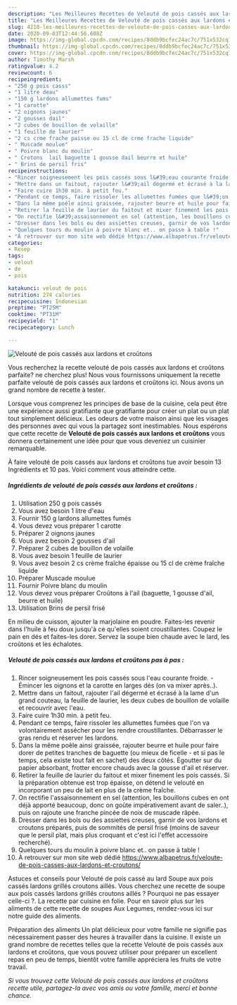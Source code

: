 ```yaml
---
description: "Les Meilleures Recettes de Velouté de pois cassés aux lardons et croûtons"
title: "Les Meilleures Recettes de Velouté de pois cassés aux lardons et croûtons"
slug: 4210-les-meilleures-recettes-de-veloute-de-pois-casses-aux-lardons-et-croutons
date: 2020-09-03T12:44:56.608Z
image: https://img-global.cpcdn.com/recipes/8ddb9bcfec24ac7c/751x532cq70/veloute-de-pois-casses-aux-lardons-et-croutons-photo-principale-de-la-recette.jpg
thumbnail: https://img-global.cpcdn.com/recipes/8ddb9bcfec24ac7c/751x532cq70/veloute-de-pois-casses-aux-lardons-et-croutons-photo-principale-de-la-recette.jpg
cover: https://img-global.cpcdn.com/recipes/8ddb9bcfec24ac7c/751x532cq70/veloute-de-pois-casses-aux-lardons-et-croutons-photo-principale-de-la-recette.jpg
author: Timothy Marsh
ratingvalue: 4.2
reviewcount: 6
recipeingredient:
- "250 g pois casss"
- "1 litre deau"
- "150 g lardons allumettes fums"
- "1 carotte"
- "2 oignons jaunes"
- "2 gousses dail"
- "2 cubes de bouillon de volaille"
- "1 feuille de laurier"
- "2 cs crme frache paisse ou 15 cl de crme frache liquide"
- " Muscade moulue"
- " Poivre blanc du moulin"
- " Crotons  lail baguette 1 gousse dail beurre et huile"
- " Brins de persil fris"
recipeinstructions:
- "Rincer soigneusement les pois cassés sous l&#39;eau courante froide. Émincer les oignons et la carotte en larges dés (on va mixer après..)."
- "Mettre dans un faitout, rajouter l&#39;ail dégermé et écrasé à la lame d&#39;un grand couteau, la feuille de laurier, les deux cubes de bouillon de volaille et recouvrir avec l&#39;eau."
- "Faire cuire 1h30 min. à petit feu."
- "Pendant ce temps, faire rissoler les allumettes fumées que l&#39;on va volontairement assécher pour les rendre croustillantes. Débarrasser le gras rendu et réserver les lardons."
- "Dans la même poêle ainsi graissée, rajouter beurre et huile pour faire dorer de petites tranches de baguette (ou mieux de ficelle - et si pas le temps, cela existe tout fait en sachet) des deux côtés. Égoutter sur du papier absorbant, frotter encore chauds avec la gousse d&#39;ail et réserver."
- "Retirer la feuille de laurier du faitout et mixer finement les pois cassés. Si la préparation obtenue est trop épaisse, on détend le velouté en incorporant un peu de lait en plus de la crème fraîche."
- "On rectifie l&#39;assaisonnement en sel (attention, les bouillons cubes en ont déjà apporté beaucoup, donc on goûte impérativement avant de saler..), puis on rajoute une franche pincée de noix de muscade râpée."
- "Dresser dans les bols ou des assiettes creuses, garnir de vos lardons et croutons préparés, puis de sommités de persil frisé (moins de saveur que le persil plat, mais plus croquant et c&#39;est ici l&#39;effet accessoire recherché)."
- "Quelques tours du moulin à poivre blanc et.. on passe à table !"
- "À retrouver sur mon site web dédié https://www.albapetrus.fr/veloute-de-pois-casses-aux-lardons-et-croutons/"
categories:
- Resep
tags:
- velout
- de
- pois

katakunci: velout de pois 
nutrition: 274 calories
recipecuisine: Indonesian
preptime: "PT25M"
cooktime: "PT31M"
recipeyield: "1"
recipecategory: Lunch

---
```



![Velouté de pois cassés aux lardons et croûtons](https://img-global.cpcdn.com/recipes/8ddb9bcfec24ac7c/751x532cq70/veloute-de-pois-casses-aux-lardons-et-croutons-photo-principale-de-la-recette.jpg)

Vous recherchez la recette velouté de pois cassés aux lardons et croûtons parfaite? ne cherchez plus! Nous vous fournissons uniquement la recette parfaite velouté de pois cassés aux lardons et croûtons ici. Nous avons un grand nombre de recette à tester.

Lorsque vous comprenez les principes de base de la cuisine, cela peut être une expérience aussi gratifiante que gratifiante pour créer un plat ou un plat tout simplement délicieux. Les odeurs de votre maison ainsi que les visages des personnes avec qui vous la partagez sont inestimables. Nous espérons que cette recette de <strong> Velouté de pois cassés aux lardons et croûtons </strong> vous donnera certainement une idée pour que vous deveniez un cuisinier remarquable.

<!--inarticleads1-->

À faire velouté de pois cassés aux lardons et croûtons tue avoir besoin 13 Ingrédients et 10 pas. Voici comment vous atteindre cette.

##### Ingrédients de velouté de pois cassés aux lardons et croûtons :

1. Utilisation 250 g pois cassés
1. Vous avez besoin 1 litre d&#39;eau
1. Fournir 150 g lardons allumettes fumés
1. Vous devez vous préparer 1 carotte
1. Préparer 2 oignons jaunes
1. Vous avez besoin 2 gousses d&#39;ail
1. Préparer 2 cubes de bouillon de volaille
1. Vous avez besoin 1 feuille de laurier
1. Vous avez besoin 2 cs crème fraîche épaisse ou 15 cl de crème fraîche liquide
1. Préparer  Muscade moulue
1. Fournir  Poivre blanc du moulin
1. Vous devez vous préparer  Croûtons à l&#39;ail (baguette, 1 gousse d&#39;ail, beurre et huile)
1. Utilisation  Brins de persil frisé


En milieu de cuisson, ajouter la marjolaine en poudre. Faites-les revenir dans l&#39;huile à feu doux jusqu&#39;à ce qu&#39;elles soient croustillantes. Coupez le pain en dés et faites-les dorer. Servez la soupe bien chaude avec le lard, les croûtons et les échalotes. 

<!--inarticleads2-->

##### Velouté de pois cassés aux lardons et croûtons pas à pas :

1. Rincer soigneusement les pois cassés sous l&#39;eau courante froide. - Émincer les oignons et la carotte en larges dés (on va mixer après..).
1. Mettre dans un faitout, rajouter l&#39;ail dégermé et écrasé à la lame d&#39;un grand couteau, la feuille de laurier, les deux cubes de bouillon de volaille et recouvrir avec l&#39;eau.
1. Faire cuire 1h30 min. à petit feu.
1. Pendant ce temps, faire rissoler les allumettes fumées que l&#39;on va volontairement assécher pour les rendre croustillantes. Débarrasser le gras rendu et réserver les lardons.
1. Dans la même poêle ainsi graissée, rajouter beurre et huile pour faire dorer de petites tranches de baguette (ou mieux de ficelle - et si pas le temps, cela existe tout fait en sachet) des deux côtés. Égoutter sur du papier absorbant, frotter encore chauds avec la gousse d&#39;ail et réserver.
1. Retirer la feuille de laurier du faitout et mixer finement les pois cassés. Si la préparation obtenue est trop épaisse, on détend le velouté en incorporant un peu de lait en plus de la crème fraîche.
1. On rectifie l&#39;assaisonnement en sel (attention, les bouillons cubes en ont déjà apporté beaucoup, donc on goûte impérativement avant de saler..), puis on rajoute une franche pincée de noix de muscade râpée.
1. Dresser dans les bols ou des assiettes creuses, garnir de vos lardons et croutons préparés, puis de sommités de persil frisé (moins de saveur que le persil plat, mais plus croquant et c&#39;est ici l&#39;effet accessoire recherché).
1. Quelques tours du moulin à poivre blanc et.. on passe à table !
1. À retrouver sur mon site web dédié https://www.albapetrus.fr/veloute-de-pois-casses-aux-lardons-et-croutons/


Astuces et conseils pour Velouté de pois cassé au lard Soupe aux pois cassés lardons grillés croutons aillés. Vous cherchez une recette de soupe aux pois cassés lardons grillés croutons aillés ? Pourquoi ne pas essayer celle-ci ?. La recette par cuisine en folie. Pour en savoir plus sur les aliments de cette recette de soupes Aux Legumes, rendez-vous ici sur notre guide des aliments. 

<!--inarticleads1-->

<p>
Préparation des aliments Un plat délicieux pour votre famille ne signifie pas nécessairement passer des heures à travailler dans la cuisine. Il existe un grand nombre de recettes telles que la recette Velouté de pois cassés aux lardons et croûtons, que vous pouvez utiliser pour préparer un excellent repas en peu de temps, bientôt votre famille appréciera les fruits de votre travail.
</p>

<p>
<i>Si vous trouvez cette Velouté de pois cassés aux lardons et croûtons recette utile, partagez-la avec vos amis ou votre famille, merci et bonne chance.</i>
</p>
